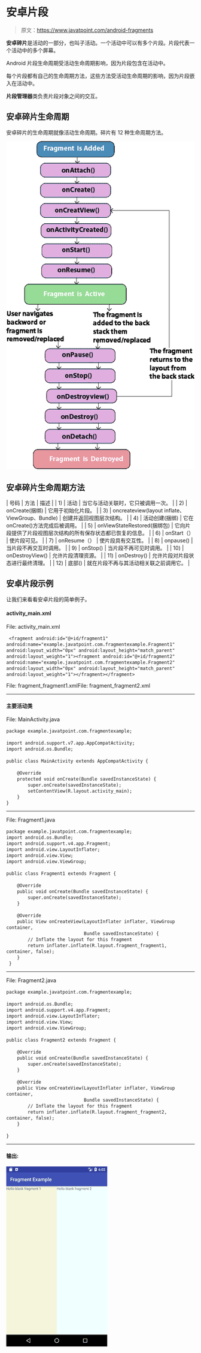 # 安卓片段

> 原文：<https://www.javatpoint.com/android-fragments>

**安卓碎片**是活动的一部分，也叫子活动。一个活动中可以有多个片段。片段代表一个活动中的多个屏幕。

Android 片段生命周期受活动生命周期影响，因为片段包含在活动中。

每个片段都有自己的生命周期方法，这些方法受活动生命周期的影响，因为片段嵌入在活动中。

**片段管理器**类负责片段对象之间的交互。

## 安卓碎片生命周期

安卓碎片的生命周期就像活动生命周期。碎片有 12 种生命周期方法。

![Fragment Life Cycle](img/22b5903652def20929f4de3580bc81c5.png)

## 安卓碎片生命周期方法

| 号码 | 方法 | 描述 |
| 1) | 活动 | 当它与活动关联时，它只被调用一次。 |
| 2) | onCreate(捆绑) | 它用于初始化片段。 |
| 3) | oncreateview(layout inflate、ViewGroup、Bundle) | 创建并返回视图层次结构。 |
| 4) | 活动创建(捆绑) | 它在 onCreate()方法完成后被调用。 |
| 5) | onViewStateRestored(捆绑包) | 它向片段提供了片段视图层次结构的所有保存状态都已恢复的信息。 |
| 6) | onStart（） | 使片段可见。 |
| 7) | onResume（） | 使片段具有交互性。 |
| 8) | onpause() | 当片段不再交互时调用。 |
| 9) | onStop() | 当片段不再可见时调用。 |
| 10) | onDestroyView() | 允许片段清理资源。 |
| 11) | onDestroy() | 允许片段对片段状态进行最终清理。 |
| 12) | 底部() | 就在片段不再与其活动相关联之前调用它。 |

## 安卓片段示例

让我们来看看安卓片段的简单例子。

#### activity_main.xml

File: activity_main.xml

```
 <fragment android:id="@+id/fragment1" android:name="example.javatpoint.com.fragmentexample.Fragment1" android:layout_width="0px" android:layout_height="match_parent" android:layout_weight="1"><fragment android:id="@+id/fragment2" android:name="example.javatpoint.com.fragmentexample.Fragment2" android:layout_width="0px" android:layout_height="match_parent" android:layout_weight="1"></fragment></fragment> 

```

File: fragment_fragment1.xmlFile: fragment_fragment2.xml

* * *

#### 主要活动类

File: MainActivity.java

```
package example.javatpoint.com.fragmentexample;

import android.support.v7.app.AppCompatActivity;
import android.os.Bundle;

public class MainActivity extends AppCompatActivity {

    @Override
    protected void onCreate(Bundle savedInstanceState) {
        super.onCreate(savedInstanceState);
        setContentView(R.layout.activity_main);
    }
}

```

* * *

File: Fragment1.java

```
package example.javatpoint.com.fragmentexample;
import android.os.Bundle;
import android.support.v4.app.Fragment;
import android.view.LayoutInflater;
import android.view.View;
import android.view.ViewGroup;

public class Fragment1 extends Fragment {

    @Override
    public void onCreate(Bundle savedInstanceState) {
        super.onCreate(savedInstanceState);
    }

    @Override
    public View onCreateView(LayoutInflater inflater, ViewGroup container,
                             Bundle savedInstanceState) {
        // Inflate the layout for this fragment
        return inflater.inflate(R.layout.fragment_fragment1, container, false);
    }
 }

```

* * *

File: Fragment2.java

```
package example.javatpoint.com.fragmentexample;

import android.os.Bundle;
import android.support.v4.app.Fragment;
import android.view.LayoutInflater;
import android.view.View;
import android.view.ViewGroup;

public class Fragment2 extends Fragment {

    @Override
    public void onCreate(Bundle savedInstanceState) {
        super.onCreate(savedInstanceState);
    }

    @Override
    public View onCreateView(LayoutInflater inflater, ViewGroup container,
                             Bundle savedInstanceState) {
        // Inflate the layout for this fragment
        return inflater.inflate(R.layout.fragment_fragment2, container, false);
    }

}

```

* * *

#### 输出:

![android fragment](img/d7628a8d821394ae3e2d9c5041281535.png)
